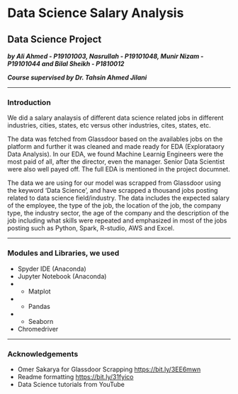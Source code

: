 # Data Science Salary Analysis
## Data Science Project

 ***by Ali Ahmed - P19101003, Nasrullah - P19101048, Munir Nizam - P19101044 and Bilal Sheikh - P1810012***
 
***Course supervised by Dr. Tahsin Ahmed Jilani***

 ---
### Introduction

We did a salary analaysis of different data science related jobs in different industries, cities, states, etc versus other industries, cites, states, etc.

The data was fetched from Glassdoor based on the availables jobs on the platform and further it was cleaned and made ready for EDA (Explorataory Data Analysis). In our EDA, we found Machine Learnig Engineers were the most paid of all, after the director, even the manager. Senior Data Scientist were also well payed off. The full EDA is mentioned in the project documnet.

The data we are using for our model was scrapped from Glassdoor using the keyword ‘Data Science’, and have scrapped a thousand jobs posting related to data science field/industry. The data includes the expected salary of the employee, the type of the job, the location of the job, the company type, the industry sector, the age of the company and the description of the job including what skills were repeated and emphasized in most of the jobs posting such as Python, Spark, R-studio, AWS and Excel.

 ---
 
 ### Modules and Libraries, we used
 
 - Spyder IDE (Anaconda)
 - Jupyter Notebook (Anaconda)
 - - Matplot
 - - Pandas
 - - Seaborn
 - Chromedriver

---
### Acknowledgements

- Omer Sakarya for Glassdoor Scrapping
https://bit.ly/3EE6mwn
- Readme formatting https://bit.ly/31fyico
- Data Science tutorials from YouTube
